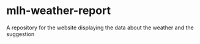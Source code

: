 # mlh-weather-report
A repository for the website displaying the data about the weather and the suggestion
